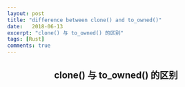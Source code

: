 ```yaml
---
layout: post
title: "difference between clone() and to_owned()"
date:   2018-06-13
excerpt: "clone() 与 to_owned() 的区别"
tags: [Rust]
comments: true
---
```


<center><h2>clone() 与 to_owned() 的区别</h2></center>

<!--more-->

